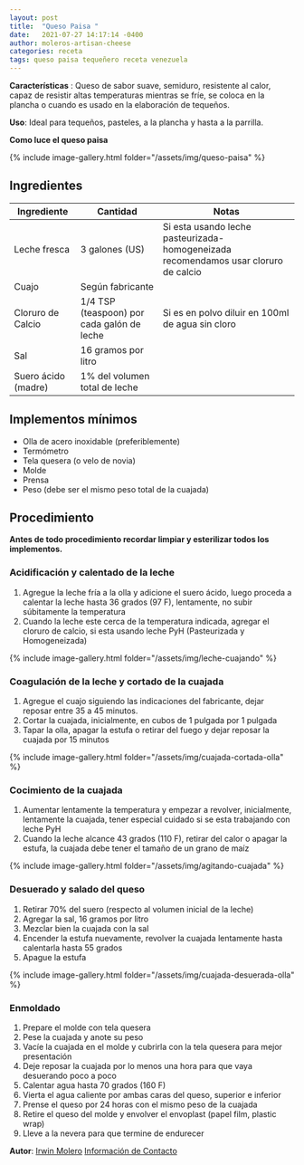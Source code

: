 ```yaml
---
layout: post
title:  "Queso Paisa "
date:   2021-07-27 14:17:14 -0400
author: moleros-artisan-cheese
categories: receta
tags: queso paisa tequeñero receta venezuela
---
```


**Características** : Queso de sabor suave, semiduro, resistente al calor, capaz de resistir altas temperaturas mientras se fríe, se coloca en la plancha o cuando es usado en la elaboración de tequeños.

**Uso**: Ideal para tequeños, pasteles, a la plancha y hasta a la parrilla.

**Como luce el queso paisa**

{% include image-gallery.html folder="/assets/img/queso-paisa" %} 

## Ingredientes

Ingrediente | Cantidad | Notas
------------| ---------| -----
Leche fresca | 3 galones (US) | Si esta usando leche pasteurizada-homogeneizada recomendamos usar cloruro de calcio
Cuajo | Según fabricante |
Cloruro de Calcio | 1/4 TSP (teaspoon) por cada galón de leche | Si es en polvo diluir en 100ml de agua sin cloro
Sal | 16 gramos por litro | 
Suero ácido (madre) | 1% del volumen total de leche

## Implementos mínimos

- Olla de acero inoxidable (preferiblemente)
- Termómetro
- Tela quesera (o velo de novia)
- Molde
- Prensa
- Peso (debe ser el mismo  peso total de la cuajada)

## Procedimiento

**Antes de todo procedimiento recordar limpiar y esterilizar todos los implementos.**

### Acidificación y calentado de la leche

1. Agregue la leche fría a la olla y adicione el suero ácido, luego proceda a calentar la leche hasta 36 grados (97 F), lentamente, no subir súbitamente la temperatura
2. Cuando la leche este cerca de la temperatura indicada, agregar el cloruro de calcio, si esta usando leche PyH  (Pasteurizada y Homogeneizada)

{% include image-gallery.html folder="/assets/img/leche-cuajando" %} 

### Coagulación de la leche y cortado de la cuajada

1. Agregue el cuajo siguiendo las indicaciones del fabricante, dejar reposar entre 35 a 45 minutos.
2. Cortar la cuajada, inicialmente, en cubos de 1 pulgada por 1 pulgada
3. Tapar la olla, apagar la estufa o retirar del fuego y dejar reposar la cuajada por 15 minutos

{% include image-gallery.html folder="/assets/img/cuajada-cortada-olla" %} 
   
### Cocimiento de la cuajada

1. Aumentar lentamente la temperatura y empezar a revolver, inicialmente, lentamente la cuajada, tener especial cuidado si se esta trabajando con leche PyH
2. Cuando la leche alcance 43 grados (110 F), retirar del calor o apagar la estufa, la cuajada debe tener el tamaño de un grano de maíz

{% include image-gallery.html folder="/assets/img/agitando-cuajada" %} 

### Desuerado y salado del queso

1. Retirar 70% del suero (respecto al volumen inicial de la leche)
2. Agregar la sal, 16 gramos por litro
3.  Mezclar bien la cuajada con la sal
4.  Encender la estufa nuevamente, revolver la cuajada lentamente hasta calentarla hasta 55 grados
5.  Apague la estufa

{% include image-gallery.html folder="/assets/img/cuajada-desuerada-olla" %} 
   
### Enmoldado

1.  Prepare el molde con tela quesera
2.  Pese la cuajada y anote su peso
3.  Vacíe la cuajada en el molde y cubrirla con la tela quesera para mejor presentación
4.  Deje reposar la cuajada por lo menos una hora para que vaya desuerando poco a poco
5.  Calentar agua hasta 70 grados (160 F)
6.  Vierta el agua caliente por ambas caras del queso, superior e inferior
7.  Prense el queso por 24 horas con el mismo peso de la cuajada
8.  Retire el queso del molde y envolver el envoplast (papel film, plastic wrap)
9.  Lleve a la nevera para que termine de endurecer

**Autor**: [Irwin Molero](https://www.instagram.com/moleros_artisancheese/) [Información de Contacto](http://wa.link/1x4dwc)